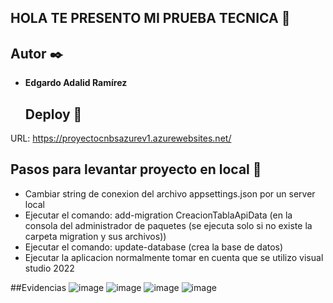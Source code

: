 ## HOLA TE PRESENTO MI PRUEBA TECNICA 👋

## Autor ✒️
- **Edgardo Adalid Ramírez**

  ## Deploy 🚀
 URL: https://proyectocnbsazurev1.azurewebsites.net/

 ## Pasos para levantar proyecto en local 📄
-  Cambiar string de conexion del archivo appsettings.json por un server local   
-  Ejecutar el comando: add-migration CreacionTablaApiData (en la consola del administrador de paquetes (se ejecuta solo si no existe la carpeta migration y sus archivos))
-  Ejecutar el comando: update-database (crea la base de datos)
-  Ejecutar la aplicacion normalmente tomar en cuenta que se utilizo visual studio 2022

##Evidencias
![image](https://github.com/user-attachments/assets/853b8dbf-36db-4a59-98d8-f1b5556621cc)
![image](https://github.com/user-attachments/assets/ebfa86ed-4003-4945-bd8d-f25f9ec68207)
![image](https://github.com/user-attachments/assets/261bd297-8d61-46a6-ae52-770ecfce8d6d)
![image](https://github.com/user-attachments/assets/8da75aee-e331-4c00-b0ac-86b49eece0f1)





 
